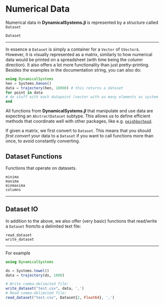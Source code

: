 # Numerical Data
Numerical data in **DynamicalSystems.jl** is represented by a structure called
`Dataset`
```@docs
Dataset
```
---
In essence a `Dataset` is simply a container for a `Vector` of `SVector`s.
However, it
is visually represented as a matrix, similarly to how numerical data would be printed
on a spreadsheet (with time being the *column* direction). It also offers a lot more
functionality than just pretty-printing.
Besides the examples in the documentation string,
you can also do:
```julia
using DynamicalSystems
hen = Systems.henon()
data = trajectory(hen, 10000) # this returns a dataset
for point in data
# do stuff with each datapoint (vector with as many elements as system dimension)
end
```

All functions from **DynamicalSystems.jl** that manipulate and use data are expecting an `AbstractDataset` subtype. This allows us to define efficient methods that coordinate
well with other packages, like e.g. [`neighborhood`](@ref).

If given a matrix, we first convert to `Dataset`. This means that you should *first
convert* your data to a `Dataset` if you want to call functions more than once, to avoid
constantly converting.

## Dataset Functions
Functions that operate on datasets.
```@docs
minima
maxima
minmaxima
columns
```
---
## Dataset IO
In addition to the above, we also offer (very basic) functions that read/write a
`Dataset` from/to a delimited text file:
```@docs
read_dataset
write_dataset
```
---
For example
```julia
using DynamicalSystems

ds = Systems.towel()
data = trajectory(ds, 1000)

# Write comma-delimited file:
write_dataset("test.csv", data, ',')
# Read comma-delimited file:
read_dataset("test.csv", Dataset{2, Float64}, ',')
```
